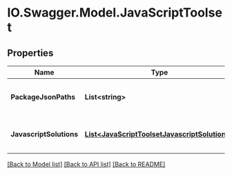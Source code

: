 # IO.Swagger.Model.JavaScriptToolset
## Properties

Name | Type | Description | Notes
------------ | ------------- | ------------- | -------------
**PackageJsonPaths** | **List&lt;string&gt;** | Paths for detected package.json files | 
**JavascriptSolutions** | [**List&lt;JavaScriptToolsetJavascriptSolutions&gt;**](JavaScriptToolsetJavascriptSolutions.md) | The React Native solutions detected | [optional] 

[[Back to Model list]](../README.md#documentation-for-models) [[Back to API list]](../README.md#documentation-for-api-endpoints) [[Back to README]](../README.md)

